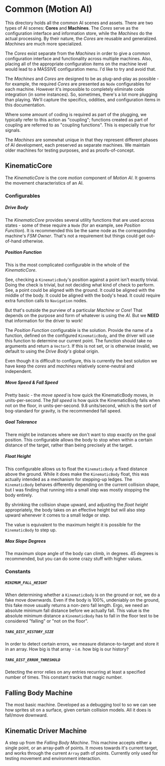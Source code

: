 # Common (Motion AI)
This directory holds all the common AI scenes and assets. There are two types of AI scenes: **Cores** and **Machines**. The *Cores* serve as the configuration interface and information store, while the *Machines* do the actual processing. By their nature, the *Cores* are reusable and generalized. *Machines* are much more specialized.

The *Cores* exist separate from the *Machines* in order to give a common configuration interface and functionality across multiple machines. Also, placing all of the appropriate configuration items on the machine level would lead to a MASSIVE configuration menu. I'd like to try and avoid that.

The *Machines* and *Cores* are designed to be as plug-and-play as possible - for example, the required *Cores* are presented as `Node` configurables for each machine. However it's impossible to completely eliminate code integration (in some instances). So, sometimes, there's a lot more plugging than playing. We'll capture the specifics, oddities, and configuration items in this documentation.

Where some amount of coding is required as part of the plugging, we typically refer to this action as "coupling"; functions created as part of coupling are referred to as "coupling functions". This is especially true for signals.

The *Machines* are somewhat unique in that they represent different phases of AI development, each preserved as separate machines. We maintain older machines for testing purposes, and as proofs-of-concept.

## KinematicCore
The *KinematicCore* is the core *motion* component of *Motion AI*. It governs the movement characteristics of an AI.

### Configurables
##### Drive Body
The *KinematicCore* provides several utility functions that are used across states - some of these require a `Node` (for an example, see *Position Function*). It is recommended this be the same node as the corresponding machine's *FSM Owner*. That's not a requirement but things could get out-of-hand otherwise.

##### Position Function
This is the most complicated configurable in the whole of the *KinematicCore*.

See, checking a `KinematicBody`'s position against a point isn't exactly trivial. Doing the check is trivial, but not deciding what kind of check to perform. See, a point could be aligned with the ground. It could be aligned with the middle of the body. It could be aligned with the body's head. It could require extra function calls to `Navigation` nodes. 

But that's outside the purview of a particular *Machine* or *Core*! That depends on the purpose and form of whatever is using the *AI*.  But we **NEED** that information for the driver to work! 

The *Position Function* configurable is the solution. Provide the name of a function, defined on the configured `KinematicBody`, and the driver will use this function to determine our current point. The function should take no arguments and return a `Vector3`. If this is not set, or is otherwise invalid, we default to using the *Drive Body's* global origin.

Even though it is difficult to configure, this is currently the best solution we have keep the *cores* and *machines* relatively scene-neutral and independent.

##### Move Speed & Fall Speed
Pretty basic - the *move speed* is how quick the KinematicBody moves, in units-per-second. The *fall speed* is how quick the KinematicBody falls when not on the floor, in units-per-second. 9.8 units/second, which is the sort of bog-standard for gravity, is the recommended fall speed.

##### Goal Tolerance
There might be instances where we don't want to stop exactly on the goal position. This configurable allows the body to stop when within a certain distance of the target, rather than being precisely at the target.

##### Float Height
This configurable allows us to float the `KinematicBody` a fixed distance above the ground. While it does make the `KinematicBody` float, this was actually intended as a mechanism for stepping-up ledges. The `KinematicBody` behaves differently depending on the current collision shape, but I was finding that running into a small step was mostly stopping the body entirely.

By shrinking the collision shape upward, and adjusting the *float height* appropriately, the body takes on an effective height but will also step upward whenever it comes to a small ledge or step.

The value is equivalent to the maximum height it is possible for the `KinematicBody` to step up.

##### Max Slope Degrees
The maximum slope angle of the body can climb, in degrees. 45 degrees is recommended, but you can do some crazy stuff with higher values.

### Constants
##### `MINIMUM_FALL_HEIGHT`
When determining whether a `KinematicBody` is on the ground or not, we do a fake move downwards. Even if the body is 100%, undeniably on the ground, this fake move usually returns a non-zero fall length. Ergo, we need an absolute minimum fall distance before we actually fall. This value is the absolute minimum distance a `KinematicBody` has to fall in the floor test to be considered "falling" or "not on the floor".

##### `TARG_DIST_HISTORY_SIZE`
In order to detect certain errors, we measure distance-to-target and store it in an array. How big is that array - i.e. how big is our history?

##### `TARG_DIST_ERROR_THRESHOLD`
Detecting the error relies on any entries recurring at least a specified number of times. This constant tracks that magic number.

## Falling Body Machine
The most basic machine. Developed as a debugging tool to so we can see how sprites sit on a surface, given certain collision models. All it does is fall/move downward.

## Kinematic Driver Machine
A step up from the *Falling Body Machine*. This machine accepts either a single point, or an array-path of points. It moves towards it's current target, and works through the current `Array` path of points. Currently only used for testing movement and environment interaction.
